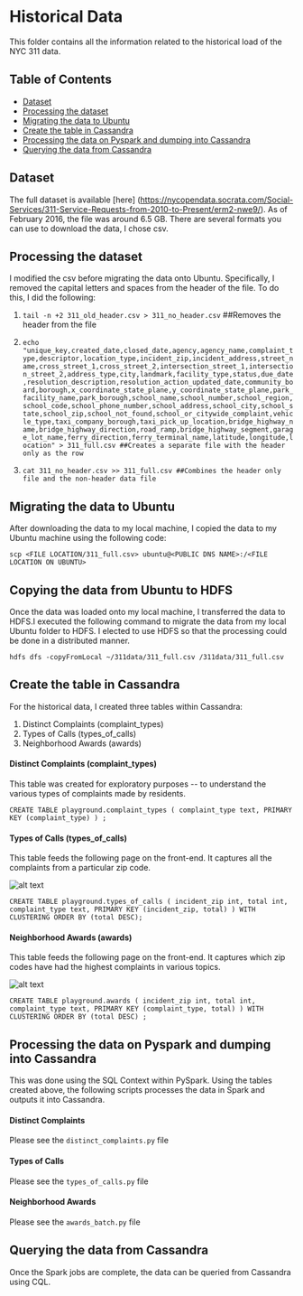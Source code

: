 # Historical Data

This folder contains all the information related to the historical load of the NYC 311 data.

## Table of Contents
- <a href= "https://github.com/smehta930/project311/blob/master/historical/README.md#dataset">Dataset</a>
- <a href= "https://github.com/smehta930/project311/blob/master/historical/README.md#processing-the-dataset">Processing the dataset</a>
- <a href= "https://github.com/smehta930/project311/blob/master/historical/README.md#dataset#migrating-the-data-to-ubuntu">Migrating the data to Ubuntu</a>
- <a href= "https://github.com/smehta930/project311/blob/master/historical/README.md#create-the-table-in-cassandra">Create the table in Cassandra</a>
- <a href= "https://github.com/smehta930/project311/blob/master/historical/README.md#processing-the-data-on-pyspark-and-dumping-into-cassandra">Processing the data on Pyspark and dumping into Cassandra</a>
- <a href= "https://github.com/smehta930/project311/blob/master/historical/README.md#querying-the-data-from-cassandra">Querying the data from Cassandra</a>

## Dataset
The full dataset is available [here] (https://nycopendata.socrata.com/Social-Services/311-Service-Requests-from-2010-to-Present/erm2-nwe9/). As of February 2016, the file was around 6.5 GB. There are several formats you can use to download the data, I chose csv.

## Processing the dataset
I modified the csv before migrating the data onto Ubuntu. Specifically, I removed the capital letters and spaces from the header of the file. To do this, I did the following:
 
1. `tail -n +2 311_old_header.csv > 311_no_header.csv` ##Removes the header from the file

2. `echo "unique_key,created_date,closed_date,agency,agency_name,complaint_type,descriptor,location_type,incident_zip,incident_address,street_name,cross_street_1,cross_street_2,intersection_street_1,intersection_street_2,address_type,city,landmark,facility_type,status,due_date,resolution_description,resolution_action_updated_date,community_board,borough,x_coordinate_state_plane,y_coordinate_state_plane,park_facility_name,park_borough,school_name,school_number,school_region,school_code,school_phone_number,school_address,school_city,school_state,school_zip,school_not_found,school_or_citywide_complaint,vehicle_type,taxi_company_borough,taxi_pick_up_location,bridge_highway_name,bridge_highway_direction,road_ramp,bridge_highway_segment,garage_lot_name,ferry_direction,ferry_terminal_name,latitude,longitude,location" > 311_full.csv ##Creates a separate file with the header only as the row`

3. `cat 311_no_header.csv >> 311_full.csv ##Combines the header only file and the non-header data file`


## Migrating the data to Ubuntu
After downloading the data to my local machine, I copied the data to my Ubuntu machine using the following code:

`scp <FILE LOCATION/311_full.csv> ubuntu@<PUBLIC DNS NAME>:/<FILE LOCATION ON UBUNTU>`

## Copying the data from Ubuntu to HDFS
Once the data was loaded onto my local machine, I transferred the data to HDFS.I executed the following command to migrate the data from my local Ubuntu folder to HDFS. I elected to use HDFS so that the processing could be done in a distributed manner.

`hdfs dfs -copyFromLocal ~/311data/311_full.csv /311data/311_full.csv`

## Create the table in Cassandra
For the historical data, I created three tables within Cassandra:
1. Distinct Complaints (complaint_types)
2. Types of Calls (types_of_calls)
3. Neighborhood Awards (awards)

#### Distinct Complaints (complaint_types)
This table was created for exploratory purposes -- to understand the various types of complaints made by residents.

`CREATE TABLE playground.complaint_types (
    complaint_type text,
    PRIMARY KEY (complaint_type)
)
;`

#### Types of Calls (types_of_calls)
This table feeds the following page on the front-end. It captures all the complaints from a particular zip code.

![alt text](https://raw.githubusercontent.com/smehta930/project311/master/img/types_of_calls.png "Types of Calls")
 
`CREATE TABLE playground.types_of_calls (
    incident_zip int,
    total int,
    complaint_type text,
    PRIMARY KEY (incident_zip, total)
) WITH CLUSTERING ORDER BY (total DESC);`

#### Neighborhood Awards (awards)
This table feeds the following page on the front-end. It captures which zip codes have had the highest complaints in various topics.

![alt text](https://raw.githubusercontent.com/smehta930/project311/master/img/awards.png "Neighborhood Awards")

`CREATE TABLE playground.awards (
    incident_zip int,
    total int,
    complaint_type text,
    PRIMARY KEY (complaint_type, total)
) WITH CLUSTERING ORDER BY (total DESC)
;`


## Processing the data on Pyspark and dumping into Cassandra
This was done using the SQL Context within PySpark. Using the tables created above, the following scripts processes the data in Spark and outputs it into Cassandra.

#### Distinct Complaints
Please see the `distinct_complaints.py` file

#### Types of Calls
Please see the `types_of_calls.py` file

#### Neighborhood Awards
Please see the `awards_batch.py` file

## Querying the data from Cassandra
Once the Spark jobs are complete, the data can be queried from Cassandra using CQL.

